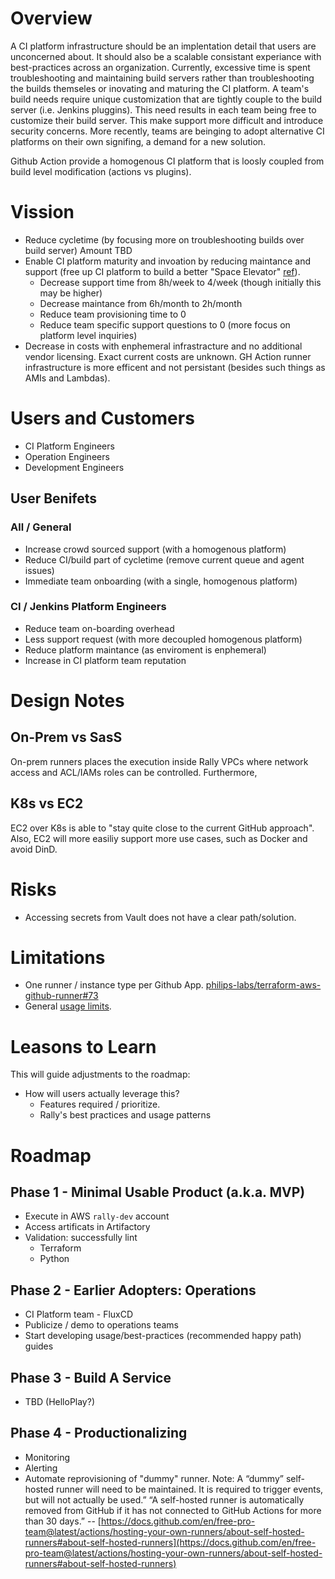 # Overview

A CI platform infrastructure should be an implentation detail that users are unconcerned about. It should also be a scalable consistant experiance with best-practices across an organization. Currently, excessive time is spent troubleshooting and maintaining build servers rather than troubleshooting the builds themseles or inovating and maturing the CI platform. A team's build needs require unique customization that are tightly couple to the build server (i.e. Jenkins pluggins). This need results in each team being free to customize their build server. This make support more difficult and introduce security concerns. More recently, teams are beinging to adopt alternative CI platforms on their own signifing, a demand for a new solution.

Github Action provide a homogenous CI platform that is loosly coupled from build level modification (actions vs plugins).

# Vission
 - Reduce cycletime (by focusing more on troubleshooting builds over build server)
   Amount TBD
 - Enable CI platform maturity and invoation by reducing maintance and support (free up CI platform to build a better "Space Elevator" [ref](https://docs.google.com/presentation/d/17XkhdQtP1ThbOH_C8JYm0Zygsv0bhpPWIjnQX8BMeM4/edit#slide=id.gaad5158c7d_3_244)).
	- Decrease support time from 8h/week to 4/week (though initially this may be higher)
	- Decrease maintance from 6h/month to 2h/month
	- Reduce team provisioning time to 0
	- Reduce team specific support questions to 0 (more focus on platform level inquiries)
 - Decrease in costs with enphemeral infrastracture and no additional vendor licensing.
    Exact current costs are unknown. GH Action runner infrastructure is more efficent and not persistant (besides such things as AMIs and Lambdas).

# Users and Customers

 - CI Platform Engineers
 - Operation Engineers
 - Development Engineers

## User Benifets

### All / General

 - Increase crowd sourced support (with a homogenous platform)
 - Reduce CI/build part of cycletime (remove current queue and agent issues)
 - Immediate team onboarding (with a single, homogenous platform)

### CI / Jenkins Platform Engineers

 - Reduce team on-boarding overhead
 - Less support request (with more decoupled homogenous platform)
 - Reduce platform maintance (as enviroment is enphemeral)
 - Increase in CI platform team reputation

# Design Notes

## On-Prem vs SasS
On-prem runners places the execution inside Rally VPCs where network access and ACL/IAMs roles can be controlled. Furthermore, 

## K8s vs EC2
EC2 over K8s is able to "stay quite close to the current GitHub approach". Also, EC2 will more easiliy support more use cases,  such as Docker and avoid DinD.

# Risks

 - Accessing secrets from Vault does not have a clear path/solution.

# Limitations

 - One runner / instance type per Github App. [philips-labs/terraform-aws-github-runner#73](https://github.com/philips-labs/terraform-aws-github-runner/issues/73)
 - General [usage limits](https://docs.github.com/en/actions/hosting-your-own-runners/about-self-hosted-runners#usage-limits).

# Leasons to Learn

This will guide adjustments to the roadmap:

 - How will users actually leverage this?
	 - Features required / prioritize.
	 - Rally's best practices and usage patterns

# Roadmap

## Phase 1 - Minimal Usable Product (a.k.a. MVP)

 - Execute in AWS `rally-dev` account
 - Access artificats in Artifactory
 - Validation: successfully lint
	 - Terraform 
	 - Python

## Phase 2 - Earlier Adopters: Operations

 - CI Platform team - FluxCD
 - Publicize / demo to operations teams
 - Start developing usage/best-practices (recommended happy path) guides

## Phase 3 - Build A Service

 - TBD (HelloPlay?)

## Phase 4 - Productionalizing

 - Monitoring
 - Alerting
 - Automate reprovisioning of "dummy" runner.
   Note: A “dummy” self-hosted runner will need to be maintained. It is required to trigger events, but will not actually be used.”  “A self-hosted runner is automatically removed from GitHub if it has not connected to GitHub Actions for more than 30 days.” -- [https://docs.github.com/en/free-pro-team@latest/actions/hosting-your-own-runners/about-self-hosted-runners#about-self-hosted-runners](https://docs.github.com/en/free-pro-team@latest/actions/hosting-your-own-runners/about-self-hosted-runners#about-self-hosted-runners)

<!--stackedit_data:
eyJoaXN0b3J5IjpbMTQxNzMxOTg2OCwtNDQ3MjA5ODI5LDE5NT
QwNzcwMTgsMTI3NjgxNDAzNCwtMTM0OTQyMDkxOF19
-->
